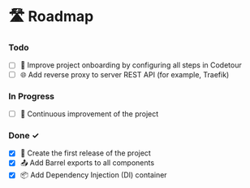 # 🛣️ Roadmap

### Todo

- [ ] 👋 Improve project onboarding by configuring all steps in Codetour
- [ ] 🌐 Add reverse proxy to server REST API (for example, Traefik)

### In Progress

- [ ] 🔄 Continuous improvement of the project

### Done ✓

- [x] 🥇 Create the first release of the project
- [x] 📤 Add Barrel exports to all components
- [x] 📦 Add Dependency Injection (DI) container
